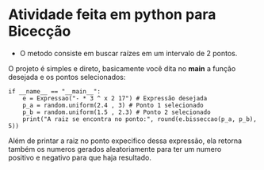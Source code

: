 # Atividade feita em python para Bicecção

* O metodo consiste em buscar raízes em um intervalo de 2 pontos.

O projeto é simples e direto, basicamente você dita no __main__ a função desejada e os pontos selecionados:
```
if __name__ == "__main__":
    e = Expressao("- * 3 ^ x 2 17") # Expressão desejada
    p_a = random.uniform(2.4 , 3) # Ponto 1 selecionado
    p_b = random.uniform(1.5 , 2.3) # Ponto 2 selecionado
    print("A raiz se encontra no ponto:", round(e.bisseccao(p_a, p_b), 5))
```
Além de printar a raiz no ponto expecifico dessa expressão, ela retorna também os numeros gerados aleatoriamente para ter um numero</br>
positivo e negativo para que haja resultado.
